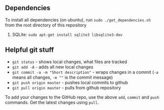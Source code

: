 ## Dependencies

To install all dependencies (on ubuntu), run `sudo ./get_dependencies.sh` from the root directory of this repository

1. SQLite: `sudo apt-get install sqlite3 libsqlite3-dev`

## Helpful git stuff

- `git status` - shows local changes, what files are tracked
- `git add -A` - adds all new local changes
- `git commit -a -m "Short description"` - wraps changes in a commit (`-a` means all changes, `-m ""` is the commit message)
- `git push origin master` - pushes local commits to github
- `git pull origin master` - pulls from github repository

To add your changes to the GitHub repo, use the above `add`, `commit` and `push` commands. Get the latest changes using `pull`.
